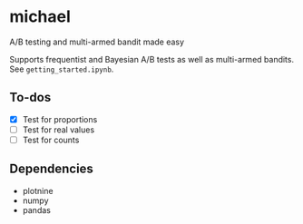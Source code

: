 # michael
A/B testing and multi-armed bandit made easy

Supports frequentist and Bayesian A/B tests as well as multi-armed bandits. See `getting_started.ipynb`.

## To-dos
* [x] Test for proportions
* [ ] Test for real values
* [ ] Test for counts

## Dependencies
* plotnine
* numpy
* pandas